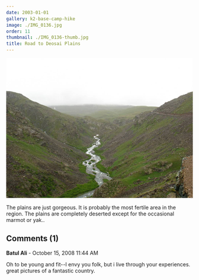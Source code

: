 ```yaml
---
date: 2003-01-01
gallery: k2-base-camp-hike
image: ./IMG_0136.jpg
order: 11
thumbnail: ./IMG_0136-thumb.jpg
title: Road to Deosai Plains
---
```


![Road to Deosai Plains](./IMG_0136.jpg)

The plains are just gorgeous. It is probably the most fertile area in the region. The plains are completely deserted except for the occasional marmot or yak..

<div id="comments">

## Comments (1)

<div id="comment">

**Batul Ali** - October 15, 2008 11:44 AM

Oh to be young and fit--I envy you folk, but i live through your experiences.
great pictures of a fantastic country.

</div>

</div>